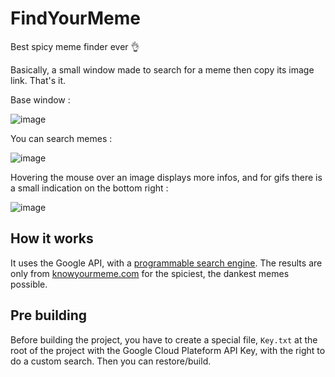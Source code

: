 # FindYourMeme

Best spicy meme finder ever 👌

Basically, a small window made to search for a meme then copy its image link. That's it.

Base window :

![image](https://user-images.githubusercontent.com/30344403/132132038-9fc67718-d309-4527-a37f-852b08499cef.png)

You can search memes :

![image](https://user-images.githubusercontent.com/30344403/132132053-705ed1aa-78d0-4dc7-8d8d-2cb67c691e5a.png)

Hovering the mouse over an image displays more infos, and for gifs there is a small indication on the bottom right :

![image](https://user-images.githubusercontent.com/30344403/132132070-7a96569a-8972-4b27-8f50-c09d59b7ad93.png)

## How it works

It uses the Google API, with a [programmable search engine](https://cse.google.com/cse?cx=2bad711db3c3108e7).
The results are only from [knowyourmeme.com](https://knowyourmeme.com/) for the spiciest, the dankest memes possible.

## Pre building

Before building the project, you have to create a special file, `Key.txt`
at the root of the project with the Google Cloud Plateform API Key, with the right to do a custom search. Then you can restore/build.

